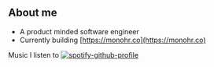 ## About me
- A product minded software engineer
- Currently building [https://monohr.co](https://monohr.co)

Music I listen to
[![spotify-github-profile](https://spotify-github-profile.vercel.app/api/view?uid=31vtbizysfux3otdw5tbt5vkqp7e&cover_image=true&theme=default&show_offline=false&background_color=121212&interchange=false)](https://github.com/kittinan/spotify-github-profile)

